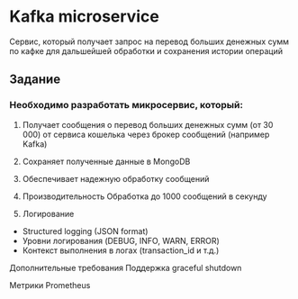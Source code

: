 # Kafka microservice

Сервис, который получает запрос на перевод больших денежных сумм по кафке для дальшейшей обработки и сохранения истории операций

## Задание
### Необходимо разработать микросервис, который:

1. Получает сообщения о перевод больших денежных сумм (от 30 000) от сервиса кошелька через брокер сообщений (например Kafka)

2. Сохраняет полученные данные в MongoDB

3. Обеспечивает надежную обработку сообщений

4. Производительность
Обработка до 1000 сообщений в секунду

5. Логирование
* Structured logging (JSON format)
* Уровни логирования (DEBUG, INFO, WARN, ERROR)
* Контекст выполнения в логах (transaction_id и т.д.)

Дополнительные требования
Поддержка graceful shutdown

Метрики Prometheus
